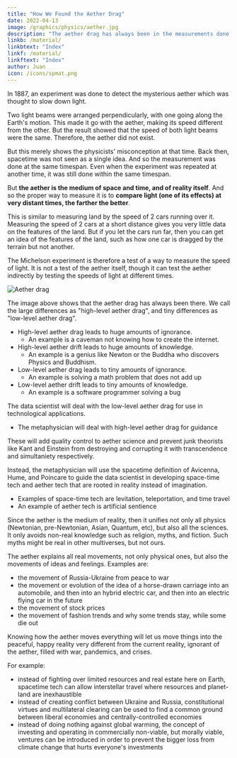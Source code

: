 ```yaml
---
title: "How We Found the Aether Drag"
date: 2022-04-13
image: /graphics/physics/aether.jpg
description: "The aether drag has always been in the measurements done by physicists on light"
linkb: /material/
linkbtext: "Index"
linkf: /material/
linkftext: "Index"
author: Juan
icon: /icons/spmat.png
---
```



In 1887, an experiment was done to detect the mysterious aether which was thought to slow down light. 

Two light beams were arranged perpendicularly, with one going along the Earth's motion. This made it go with the aether, making its speed different from the other. But the result showed that the speed of both light beams were the same. Therefore, the aether did not exist. 

But this merely shows the physicists' misconception at that time. Back then, spacetime was not seen as a single idea. And so the measurement was done at the same timespan. Even when the experiment was repeated at another time, it was still done within the same timespan.  

But **the aether is the medium of space and time, and of reality itself**. And so the proper way to measure it is to **compare light (one of its effects) at very distant times, the farther the better**. 

This is similar to measuring land by the speed of 2 cars running over it. Measuring the speed of 2 cars at a short distance gives you very little data on the features of the land.  But if you let the cars run far, then you can get an idea of the features of the land, such as how one car is dragged by the terrain but not another. 

The Michelson experiment is therefore a test of a way to measure the speed of light. It is not a test of the aether itself, though it can test the aether indirectly by testing the speeds of light at different times. 

![Aether drag](/graphics/physics/aether.jpg)

The image above shows that the aether drag has always been there. We call the large differences as "high-level aether drag", and tiny differences as "low-level aether drag". 

- High-level aether drag leads to huge amounts of ignorance. 
  - An example is a caveman not knowing how to create the internet. 
- High-level aether drift leads to huge amounts of knowledge.
  - An example is a genius like Newton or the Buddha who discovers Physics and Buddhism.
- Low-level aether drag leads to tiny amounts of ignorance. 
  - An example is solving a math problem that does not add up
- Low-level aether drift leads to tiny amounts of knowledge. 
  - An example is a software programmer solving a bug

The data scientist will deal with the low-level aether drag for use in technological applications.
- The metaphysician will deal with high-level aether drag for guidance

These will add quality control to aether science and prevent junk theorists like Kant and Einstein from destroying and corrupting it with transcendence and simultaniety respectively. 

Instead, the metaphysician will use the spacetime definition of Avicenna, Hume, and Poincare to guide the data scientist in developing space-time tech and aether tech that are rooted in reality instead of imagination.
- Examples of space-time tech are levitation, teleportation, and time travel
- An example of aether tech is artificial sentience


Since the aether is the medium of reality, then it unifies not only all physics (Newtonian, pre-Newtonian, Asian, Quantum, etc), but also all the sciences. It only avoids non-real knowledge such as religion, myths, and fiction. Such myths might be real in other multiverses, but not ours. 

The aether explains all real movements, not only physical ones, but also the movements of ideas and feelings. Examples are:
- the movement of Russia-Ukraine from peace to war
- the movement or evolution of the idea of a horse-drawn carriage into an automobile, and then into an hybrid electric car, and then into an electric flying car in the future
- the movement of stock prices
- the movement of fashion trends and why some trends stay, while some die out

Knowing how the aether moves everything will let us move things into the peaceful, happy reality very different from the current reality, ignorant of the aether, filled with war, pandemics, and crises. 

For example:
- instead of fighting over limited resources and real estate here on Earth, spacetime tech can allow interstellar travel where resources and planet-land are inexhaustible
- instead of creating conflict between Ukraine and Russia, constitutional virtues and multilateral clearing can be used to find a common ground between liberal economies and centrally-controlled economies
- instead of doing nothing against global warming, the concept of investing and operating in commercially non-viable, but morally viable, ventures can be introduced in order to prevent the bigger loss from climate change that hurts everyone's investments

